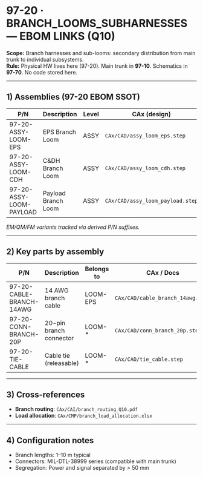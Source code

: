 # 97-20 · BRANCH_LOOMS_SUBHARNESSES — EBOM LINKS (Q10)

**Scope:** Branch harnesses and sub-looms: secondary distribution from main trunk to individual subsystems.  
**Rule:** Physical HW lives here (97-20). Main trunk in **97-10**. Schematics in **97-70**. No code stored here.

---

## 1) Assemblies (97-20 EBOM SSOT)
| P/N                    | Description                                  | Level | CAx (design)                          | Status |
|------------------------|----------------------------------------------|-------|---------------------------------------|--------|
| 97-20-ASSY-LOOM-EPS    | EPS Branch Loom                              | ASSY  | `CAx/CAD/assy_loom_eps.step`          | REL    |
| 97-20-ASSY-LOOM-CDH    | C&DH Branch Loom                             | ASSY  | `CAx/CAD/assy_loom_cdh.step`          | REL    |
| 97-20-ASSY-LOOM-PAYLOAD| Payload Branch Loom                          | ASSY  | `CAx/CAD/assy_loom_payload.step`      | RVW    |

*EM/QM/FM variants tracked via derived P/N suffixes.*

---

## 2) Key parts by assembly
| P/N                     | Description                           | Belongs to        | CAx / Docs                         | Note |
|-------------------------|---------------------------------------|-------------------|------------------------------------|------|
| 97-20-CABLE-BRANCH-14AWG| 14 AWG branch cable                   | LOOM-EPS          | `CAx/CAD/cable_branch_14awg.step`  | 15 A rating     |
| 97-20-CONN-BRANCH-20P   | 20-pin branch connector               | LOOM-*            | `CAx/CAD/conn_branch_20p.step`     | Circular        |
| 97-20-TIE-CABLE         | Cable tie (releasable)                | LOOM-*            | `CAx/CAD/tie_cable.step`           | Reusable        |

---

## 3) Cross-references
- **Branch routing**: `CAx/CAI/branch_routing_Q10.pdf`
- **Load allocation**: `CAx/CMP/branch_load_allocation.xlsx`

---

## 4) Configuration notes
- Branch lengths: 1–10 m typical
- Connectors: MIL-DTL-38999 series (compatible with main trunk)
- Segregation: Power and signal separated by > 50 mm
